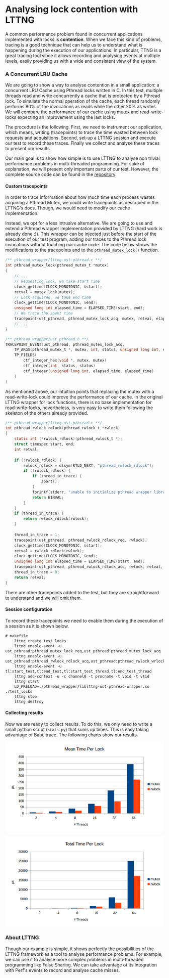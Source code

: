 ﻿# Analysing lock contention with LTTNG

A common performance problem found in concurrent applications implemented with locks is **contention**. When we face this kind of problems, tracing is a good technique that can help us to understand what is happening during the execution of our applications. In particular, TTNG is a great tracing tool since it allows recording and analysing events at multiple levels, easily providing us with a wide and consistent view of the system.

### A Concurrent LRU Cache

We are going to show a way to analyse contention in a small application: a concurrent LRU Cache using Pthread locks written in C. In this test, multiple threads read and write concurrently a cache that is protected by a Pthread lock. To simulate the normal operation of the cache, each thread randomly performs 80% of the invocations as reads while the other 20% as writes. We will compare the performance of our cache using mutex and read-write-locks expecting an improvement using the last locks.

The procedure is the following. First, we need to instrument our application, which means, writing (tracepoints) to trace the time wasted between lock requests and acquisitions. Second, set-up a LTTNG session and execute our test to record these traces. Finally we collect and analyse these traces to present our results.

Our main goal is to show how simple is to use LTTNG to analyse non trivial performance problems in multi-threaded programming. For sake of explanation, we will present only important parts of our test. However, the complete source code can be found in the [repository](https://github.com/rmontalvo/lttng-test.git).

#### Custom tracepoints

In order to trace information about how much time each process wastes acquiring a Pthread Mutex, we could write tracepoints as described in the LTTNG's docs. Though, we would need to modify our cache implementation.

Instead, we opt for a less intrusive alternative. We are going to use and extend a Pthread wrapper implementation provided by LTTNG (hard work is already done ;)). This wrapper can be injected just before the start of the execution of our test program, adding our traces to the Pthread lock invocations without touching our cache code. The code below shows the modifications to the tracepoints and to the `pthread_mutex_lock()` function.

```c
/** pthread_wrapper/lttng-ust-pthread.c **/
int pthread_mutex_lock(pthread_mutex_t *mutex)
{
	// ...
	// Requesting lock, we take start time
	clock_gettime(CLOCK_MONOTONIC, &start);
	retval = mutex_lock(mutex);
	// Lock acquired, we take end time
	clock_gettime(CLOCK_MONOTONIC, &end);
	unsigned long int elapsed_time = ELAPSED_TIME(start, end);
	// We trace the spent time
	tracepoint(ust_pthread, pthread_mutex_lock_acq, mutex, retval, elapsed_time);
	// ...
}
```

```c
/** pthread_wrapper/ust_pthread.h **/
TRACEPOINT_EVENT(ust_pthread, pthread_mutex_lock_acq,
	TP_ARGS(pthread_mutex_t *, mutex, int, status, unsigned long int, elapsed_time),
	TP_FIELDS(
		ctf_integer_hex(void *, mutex, mutex)
		ctf_integer(int, status, status)
		ctf_integer(unsigned long int, elapsed_time, elapsed_time)
	)
)
```

As mentioned above, our intuition points that replacing the mutex with a read-write-lock could improve the performance of our cache. In the original LTTNG wrapper for lock functions, there is no base implementation for read-write-locks, nevertheless, is very easy to write them following the skeleton of the others already provided.

```c
/** pthread_wrapper/lttng-ust-pthread.c **/
int pthread_rwlock_rdlock(pthread_rwlock_t *rwlock)
{
	static int (*rwlock_rdlock)(pthread_rwlock_t *);
	struct timespec start, end;
	int retval;

	if (!rwlock_rdlock) {
		rwlock_rdlock = dlsym(RTLD_NEXT, "pthread_rwlock_rdlock");
		if (!rwlock_rdlock) {
			if (thread_in_trace) {
				abort();
			}
			fprintf(stderr, "unable to initialize pthread wrapper library.\n");
			return EINVAL;
		}
	}
	if (thread_in_trace) {
		return rwlock_rdlock(rwlock);
	}

	thread_in_trace = 1;
	tracepoint(ust_pthread, pthread_rwlock_rdlock_req, rwlock);
	clock_gettime(CLOCK_MONOTONIC, &start);
	retval = rwlock_rdlock(rwlock);
	clock_gettime(CLOCK_MONOTONIC, &end);
	unsigned long int elapsed_time = ELAPSED_TIME(start, end);
	tracepoint(ust_pthread, pthread_rwlock_rdlock_acq, rwlock, retval, elapsed_time);
	thread_in_trace = 0;
	return retval;
}
```

There are other tracepoints added to the test, but they are straightforward to understand and we will omit them.

#### Session configuration
To record these tracepoints we need to enable them during the execution of a session as it is shown below.

```shell
# makefile
	lttng create test_locks
	lttng enable-event -u ust_pthread:pthread_mutex_lock_req,ust_pthread:pthread_mutex_lock_acq
	lttng enable-event -u ust_pthread:pthread_rwlock_rdlock_acq,ust_pthread:pthread_rwlock_wrlock_acq
	lttng enable-event -u tl:start_test,tl:end_test,tl:start_test_thread,tl:end_test_thread
	lttng add-context -u -c channel0 -t procname -t vpid -t vtid
	lttng start
	LD_PRELOAD=./pthread_wrapper/liblttng-ust-pthread-wrapper.so ./test_locks
	lttng stop
	lttng destroy
```

#### Collecting results
Now we are ready to collect results. To do this, we only need to write a small python script (`stats.py`) that sums up times. This is easy taking advantage of Babeltrace. The following charts show our results.

![mean times](img/mean_time.png)

![mean times](img/total_time.png)


### About LTTNG

Though our example is simple, it shows perfectly the possibilities of the LTTNG framework as a tool to analyse performance problems. For example, we can use it to analyse more complex problems in multi-threaded programming like False Sharing. We can take advantage of its integration with Perf's events to record and analyse cache misses.
